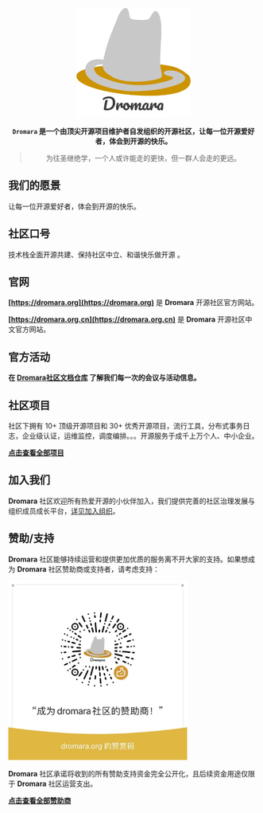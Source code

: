 <p align="center">
<img src="profile/assets/logo.png" height="220"/>
</p>

<div align="center">

**`Dromara` 是一个由顶尖开源项目维护者自发组织的开源社区，让每一位开源爱好者，体会到开源的快乐。**

> 为往圣继绝学，一个人或许能走的更快，但一群人会走的更远。

</div>

## 我们的愿景

让每一位开源爱好者，体会到开源的快乐。

## 社区口号

技术栈全面开源共建、保持社区中立、和谐快乐做开源 。

## 官网

**[https://dromara.org](https://dromara.org)** 是 **Dromara** 开源社区官方网站。

**[https://dromara.org.cn](https://dromara.org.cn)** 是 **Dromara** 开源社区中文官方网站。

## 官方活动

**在 [Dromara社区文档仓库](https://gitee.com/dromara/dromara-doc) 了解我们每一次的会议与活动信息。**

## 社区项目

社区下拥有 10+ 顶级开源项目和 30+ 优秀开源项目，流行工具，分布式事务日志，企业级认证，运维监控，调度编排。。。开源服务于成千上万个人、中小企业。

**[点击查看全部项目](https://github.com/orgs/dromara/repositories)**

## 加入我们

**Dromara** 社区欢迎所有热爱开源的小伙伴加入，我们提供完善的社区治理发展与组织成员成长平台，[详见加入组织](join-us.md)。

## 赞助/支持

**Dromara** 社区能够持续运营和提供更加优质的服务离不开大家的支持。如果想成为 **Dromara** 社区赞助商或支持者，请考虑支持：

<img src="profile/assets/donation.png" height="360">

**Dromara** 社区承诺将收到的所有赞助支持资金完全公开化，且后续资金用途仅限于 **Dromara** 社区运营支出。

**[点击查看全部赞助商](https://dromara.gitee.io/donate.html)**
